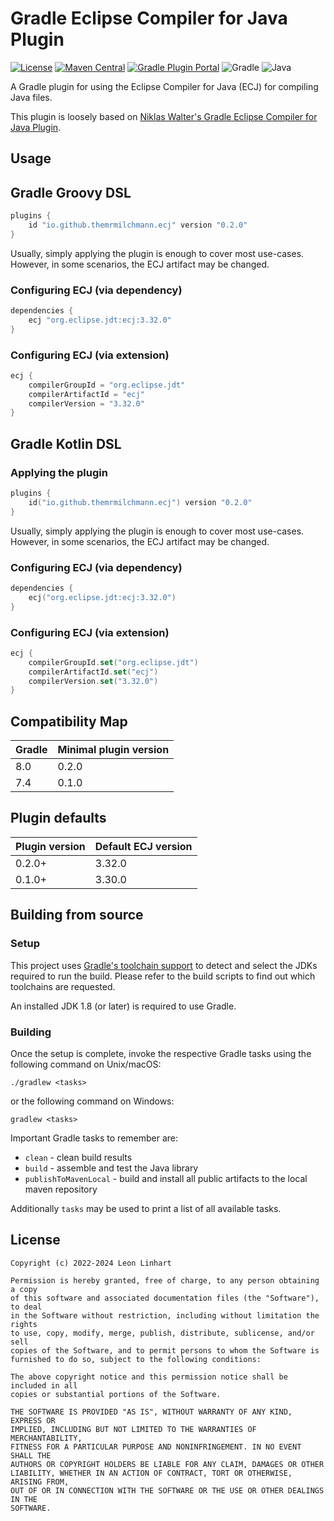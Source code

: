 # Gradle Eclipse Compiler for Java Plugin

[![License](https://img.shields.io/badge/license-MIT-green.svg?style=for-the-badge&label=License)](https://github.com/TheMrMilchmann/gradle-ecj/blob/master/LICENSE)
[![Maven Central](https://img.shields.io/maven-central/v/io.github.themrmilchmann.gradle.ecj/gradle-ecj.svg?style=for-the-badge&label=Maven%20Central)](https://maven-badges.herokuapp.com/maven-central/io.github.themrmilchmann.gradle.ecj/gradle-ecj)
[![Gradle Plugin Portal](https://img.shields.io/maven-metadata/v.svg?style=for-the-badge&&label=Gradle%20Plugin%20Portal&logo=Gradle&metadataUrl=https%3A%2F%2Fplugins.gradle.org%2Fm2%2Fio%2Fgithub%2Fthemrmilchmann%2Fecj%2Fio.github.themrmilchmann.ecj.gradle.plugin%2Fmaven-metadata.xml)](https://plugins.gradle.org/plugin/io.github.themrmilchmann.ecj)
![Gradle](https://img.shields.io/badge/Gradle-9.0.0-green.svg?style=for-the-badge&color=1ba8cb&logo=Gradle)
![Java](https://img.shields.io/badge/Java-17-green.svg?style=for-the-badge&color=b07219&logo=Java)

A Gradle plugin for using the Eclipse Compiler for Java (ECJ) for compiling Java files.

This plugin is loosely based on [Niklas Walter's Gradle Eclipse Compiler for Java Plugin](https://github.com/TwoStone/gradle-eclipse-compiler-plugin).


## Usage

## Gradle Groovy DSL

```groovy
plugins {
    id "io.github.themrmilchmann.ecj" version "0.2.0"
}
```

Usually, simply applying the plugin is enough to cover most use-cases. However,
in some scenarios, the ECJ artifact may be changed.

### Configuring ECJ (via dependency)

```groovy
dependencies {
    ecj "org.eclipse.jdt:ecj:3.32.0"
}
```

### Configuring ECJ (via extension)

```groovy
ecj {
    compilerGroupId = "org.eclipse.jdt"
    compilerArtifactId = "ecj"
    compilerVersion = "3.32.0"
}
```

## Gradle Kotlin DSL

### Applying the plugin

```kotlin
plugins {
    id("io.github.themrmilchmann.ecj") version "0.2.0"
}
```

Usually, simply applying the plugin is enough to cover most use-cases. However,
in some scenarios, the ECJ artifact may be changed.

### Configuring ECJ (via dependency)

```kotlin
dependencies {
    ecj("org.eclipse.jdt:ecj:3.32.0")
}
```

### Configuring ECJ (via extension)

```kotlin
ecj {
    compilerGroupId.set("org.eclipse.jdt")
    compilerArtifactId.set("ecj")
    compilerVersion.set("3.32.0")
}
```


## Compatibility Map

| Gradle | Minimal plugin version |
|--------|------------------------|
| 8.0    | 0.2.0                  |
| 7.4    | 0.1.0                  |


## Plugin defaults

| Plugin version | Default ECJ version |
|----------------|---------------------|
| 0.2.0+         | 3.32.0              |
| 0.1.0+         | 3.30.0              |


## Building from source

### Setup

This project uses [Gradle's toolchain support](https://docs.gradle.org/8.5/userguide/toolchains.html)
to detect and select the JDKs required to run the build. Please refer to the
build scripts to find out which toolchains are requested.

An installed JDK 1.8 (or later) is required to use Gradle.

### Building

Once the setup is complete, invoke the respective Gradle tasks using the
following command on Unix/macOS:

    ./gradlew <tasks>

or the following command on Windows:

    gradlew <tasks>

Important Gradle tasks to remember are:
- `clean`                   - clean build results
- `build`                   - assemble and test the Java library
- `publishToMavenLocal`     - build and install all public artifacts to the
                              local maven repository

Additionally `tasks` may be used to print a list of all available tasks.


## License

```
Copyright (c) 2022-2024 Leon Linhart

Permission is hereby granted, free of charge, to any person obtaining a copy
of this software and associated documentation files (the "Software"), to deal
in the Software without restriction, including without limitation the rights
to use, copy, modify, merge, publish, distribute, sublicense, and/or sell
copies of the Software, and to permit persons to whom the Software is
furnished to do so, subject to the following conditions:

The above copyright notice and this permission notice shall be included in all
copies or substantial portions of the Software.

THE SOFTWARE IS PROVIDED "AS IS", WITHOUT WARRANTY OF ANY KIND, EXPRESS OR
IMPLIED, INCLUDING BUT NOT LIMITED TO THE WARRANTIES OF MERCHANTABILITY,
FITNESS FOR A PARTICULAR PURPOSE AND NONINFRINGEMENT. IN NO EVENT SHALL THE
AUTHORS OR COPYRIGHT HOLDERS BE LIABLE FOR ANY CLAIM, DAMAGES OR OTHER
LIABILITY, WHETHER IN AN ACTION OF CONTRACT, TORT OR OTHERWISE, ARISING FROM,
OUT OF OR IN CONNECTION WITH THE SOFTWARE OR THE USE OR OTHER DEALINGS IN THE
SOFTWARE.
```